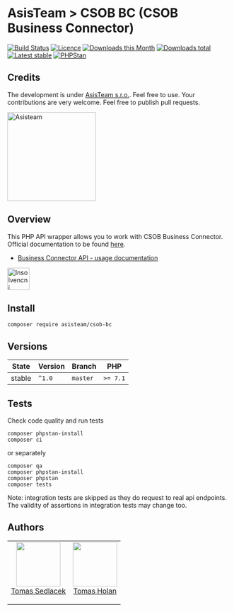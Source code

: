 # AsisTeam > CSOB BC (CSOB Business Connector)

[![Build Status](https://img.shields.io/travis/com/AsisTeam/csob-bc.svg?style=flat-square)](https://travis-ci.com/AsisTeam/csob-bc)
[![Licence](https://img.shields.io/packagist/l/AsisTeam/csob-bc.svg?style=flat-square)](https://packagist.org/packages/AsisTeam/csob-bc)
[![Downloads this Month](https://img.shields.io/packagist/dm/AsisTeam/csob-bc.svg?style=flat-square)](https://packagist.org/packages/AsisTeam/csob-bc)
[![Downloads total](https://img.shields.io/packagist/dt/AsisTeam/csob-bc.svg?style=flat-square)](https://packagist.org/packages/AsisTeam/csob-bc)
[![Latest stable](https://img.shields.io/packagist/v/AsisTeam/csob-bc.svg?style=flat-square)](https://packagist.org/packages/AsisTeam/csob-bc)
[![PHPStan](https://img.shields.io/badge/PHPStan-enabled-brightgreen.svg?style=flat)](https://github.com/phpstan/phpstan)

## Credits

The development is under [AsisTeam s.r.o.](https://www.asisteam.cz/).
Feel free to use. Your contributions are very welcome. Feel free to publish pull requests.

<img src="https://www.asisteam.cz/img/logo.svg" width="200" alt="Asisteam" title="Asisteam"/>

## Overview

This PHP API wrapper allows you to work with CSOB Business Connector. Official documentation to be found [here](https://www.csob.cz/portal/documents/10710/15532355/csob-business-connector-implementacni-prirucka.pdf).

- [Business Connector API - usage documentation](https://github.com/AsisTeam/csob-bc/blob/master/.docs/README.md)

<img src="https://www.csob.cz/portal/documents/10710/4049264/logo.svg" width="50" alt="Insolvencni rejstrik logo" title="Insolvencni rejstrik"/>

## Install

```
composer require asisteam/csob-bc
```

## Versions

| State       | Version | Branch   | PHP      |
|-------------|---------|----------|----------|
| stable      | `^1.0`  | `master` | `>= 7.1` |


## Tests

Check code quality and run tests
```
composer phpstan-install
composer ci
```

or separately

```
composer qa
composer phpstan-install
composer phpstan
composer tests
```

Note: integration tests are skipped as they do request to real api endpoints.
The validity of assertions in integration tests may change too.

## Authors

<table>
  <tbody>
    <tr>
      <td align="center">
        <a href="https://github.com/kedlas">
            <img width="100" height="100" src="https://avatars3.githubusercontent.com/u/3510893?s=460&v=4&s=150">
        </a>
        <br/>
        <a href="https://github.com/kedlas">Tomas Sedlacek</a></p>
      </td>
      <td align="center">
        <a href="https://github.com/holantomas">
            <img width="100" height="100" src="https://avatars3.githubusercontent.com/u/5030499?s=460&v=4&s=150">
        </a>
        <br/>
        <a href="https://github.com/holantomas">Tomas Holan</a></p>
      </td>
    </tr>
  </tbody>
</table>


